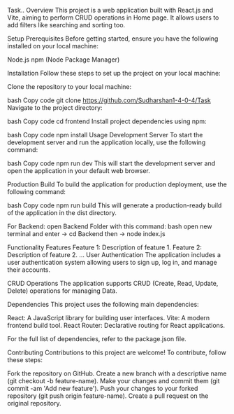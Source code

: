 Task..
Overview
This project is a web application built with React.js and Vite, aiming to perform CRUD operations in Home page. It allows users to add filters like searching and sorting too.

Setup
Prerequisites
Before getting started, ensure you have the following installed on your local machine:

Node.js
npm (Node Package Manager)

Installation
Follow these steps to set up the project on your local machine:

Clone the repository to your local machine:

bash
Copy code
git clone https://github.com/Sudharshan1-4-0-4/Task
Navigate to the project directory:

bash
Copy code
cd frontend
Install project dependencies using npm:

bash
Copy code
npm install
Usage
Development Server
To start the development server and run the application locally, use the following command:

bash
Copy code
npm run dev
This will start the development server and open the application in your default web browser.

Production Build
To build the application for production deployment, use the following command:

bash
Copy code
npm run build
This will generate a production-ready build of the application in the dist directory.



For Backend:
  open Backend Folder with this command:
  bash
    open new terminal and enter -> cd Backend
    then -> node index.js
    
Functionality
Features
Feature 1: Description of feature 1.
Feature 2: Description of feature 2.
...
User Authentication
The application includes a user authentication system allowing users to sign up, log in, and manage their accounts.

CRUD Operations
The application supports CRUD (Create, Read, Update, Delete) operations for managing Data.

Dependencies
This project uses the following main dependencies:

React: A JavaScript library for building user interfaces.
Vite: A modern frontend build tool.
React Router: Declarative routing for React applications.

For the full list of dependencies, refer to the package.json file.

Contributing
Contributions to this project are welcome! To contribute, follow these steps:

Fork the repository on GitHub.
Create a new branch with a descriptive name (git checkout -b feature-name).
Make your changes and commit them (git commit -am 'Add new feature').
Push your changes to your forked repository (git push origin feature-name).
Create a pull request on the original repository.
